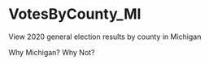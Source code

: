 # VotesByCounty_MI
View 2020 general election results by county in Michigan

Why Michigan? Why Not?
